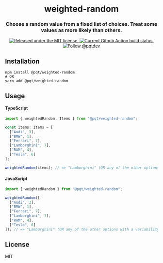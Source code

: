<h1 align="center">
  weighted-random
</h1>

<h3 align="center">
Choose a random value from a fixed list of choices. Treat some values as more likely than others.
</h3>

<p align="center">
  <a href="https://github.com/pqt/weighted-random/blob/master/LICENSE">
    <img src="https://img.shields.io/badge/license-MIT-blue.svg" alt="Released under the MIT license." />
  </a>
  <a href="https://github.com/pqt/weighted-random/actions?workflow=status">
    <img src="https://github.com/pqt/weighted-random/workflows/status/badge.svg" alt="Current Github Action build status." />
  </a>
  <a href="https://twitter.com/intent/follow?screen_name=pqtdev">
    <img src="https://img.shields.io/twitter/follow/pqtdev.svg?label=Follow%20@pqtdev" alt="Follow @pqtdev" />
  </a>
</p>

## Installation

```
npm install @pqt/weighted-random
# OR
yarn add @pqt/weighted-random
```

## Usage

#### TypeScript

```ts
import { weightedRandom, Items } from "@pqt/weighted-random";

const items: Items = [
  ["Audi", 3],
  ["BMW", 1],
  ["Ferrari", 7],
  ["Lamborghini", 7],
  ["RAM", 4],
  ["Tesla", 6]
];

weightedRandom(items); // => "Lamborghini" (OR any of the other options with a variability based on weight)
```

#### JavaScript

```js
import { weightedRandom } from "@pqt/weighted-random";

weightedRandom([
  ["Audi", 3],
  ["BMW", 1],
  ["Ferrari", 7],
  ["Lamborghini", 7],
  ["RAM", 4],
  ["Tesla", 6]
]); // => "Lamborghini" (OR any of the other options with a variability based on weight)
```

## License

MIT

